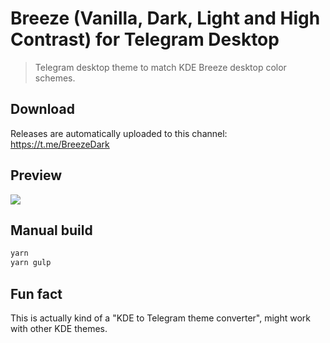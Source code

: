 # Breeze (Vanilla, Dark, Light and High Contrast) for Telegram Desktop
> Telegram desktop theme to match KDE Breeze desktop color schemes.

## Download

Releases are automatically uploaded to this channel: https://t.me/BreezeDark

## Preview

![](https://i.imgur.com/40jhmIN.png)

## Manual build

```bash
yarn
yarn gulp
```

## Fun fact

This is actually kind of a "KDE to Telegram theme converter", might work with other KDE themes.
